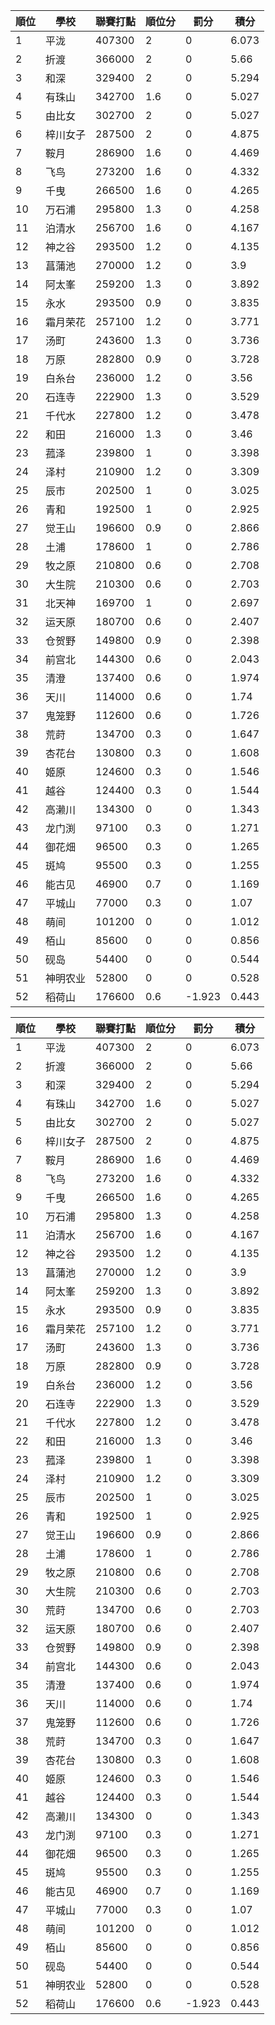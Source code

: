 順位|學校|聯賽打點|順位分|罰分|積分
-|-|-|-|-|-
1|平泷|407300|2|0|6.073
2|折渡|366000|2|0|5.66
3|和深|329400|2|0|5.294
4|有珠山|342700|1.6|0|5.027
5|由比女|302700|2|0|5.027
6|梓川女子|287500|2|0|4.875
7|鞍月|286900|1.6|0|4.469
8|飞鸟|273200|1.6|0|4.332
9|千曳|266500|1.6|0|4.265
10|万石浦|295800|1.3|0|4.258
11|泊清水|256700|1.6|0|4.167
12|神之谷|293500|1.2|0|4.135
13|菖蒲池|270000|1.2|0|3.9
14|阿太峯|259200|1.3|0|3.892
15|永水|293500|0.9|0|3.835
16|霜月荣花|257100|1.2|0|3.771
17|汤町|243600|1.3|0|3.736
18|万原|282800|0.9|0|3.728
19|白糸台|236000|1.2|0|3.56
20|石连寺|222900|1.3|0|3.529
21|千代水|227800|1.2|0|3.478
22|和田|216000|1.3|0|3.46
23|菰泽|239800|1|0|3.398
24|泽村|210900|1.2|0|3.309
25|辰市|202500|1|0|3.025
26|青和|192500|1|0|2.925
27|觉王山|196600|0.9|0|2.866
28|土浦|178600|1|0|2.786
29|牧之原|210800|0.6|0|2.708
30|大生院|210300|0.6|0|2.703
31|北天神|169700|1|0|2.697
32|运天原|180700|0.6|0|2.407
33|仓贺野|149800|0.9|0|2.398
34|前宫北|144300|0.6|0|2.043
35|清澄|137400|0.6|0|1.974
36|天川|114000|0.6|0|1.74
37|鬼笼野|112600|0.6|0|1.726
38|荒莳|134700|0.3|0|1.647
39|杏花台|130800|0.3|0|1.608
40|姬原|124600|0.3|0|1.546
41|越谷|124400|0.3|0|1.544
42|高濑川|134300|0|0|1.343
43|龙门渕|97100|0.3|0|1.271
44|御花畑|96500|0.3|0|1.265
45|斑鸠|95500|0.3|0|1.255
46|能古见|46900|0.7|0|1.169
47|平城山|77000|0.3|0|1.07
48|萌间|101200|0|0|1.012
49|栢山|85600|0|0|0.856
50|砚岛|54400|0|0|0.544
51|神明农业|52800|0|0|0.528
52|稻荷山|176600|0.6|-1.923|0.443


順位|學校|聯賽打點|順位分|罰分|積分
-|-|-|-|-|-
1|平泷|407300|2|0|6.073
2|折渡|366000|2|0|5.66
3|和深|329400|2|0|5.294
4|有珠山|342700|1.6|0|5.027
5|由比女|302700|2|0|5.027
6|梓川女子|287500|2|0|4.875
7|鞍月|286900|1.6|0|4.469
8|飞鸟|273200|1.6|0|4.332
9|千曳|266500|1.6|0|4.265
10|万石浦|295800|1.3|0|4.258
11|泊清水|256700|1.6|0|4.167
12|神之谷|293500|1.2|0|4.135
13|菖蒲池|270000|1.2|0|3.9
14|阿太峯|259200|1.3|0|3.892
15|永水|293500|0.9|0|3.835
16|霜月荣花|257100|1.2|0|3.771
17|汤町|243600|1.3|0|3.736
18|万原|282800|0.9|0|3.728
19|白糸台|236000|1.2|0|3.56
20|石连寺|222900|1.3|0|3.529
21|千代水|227800|1.2|0|3.478
22|和田|216000|1.3|0|3.46
23|菰泽|239800|1|0|3.398
24|泽村|210900|1.2|0|3.309
25|辰市|202500|1|0|3.025
26|青和|192500|1|0|2.925
27|觉王山|196600|0.9|0|2.866
28|土浦|178600|1|0|2.786
29|牧之原|210800|0.6|0|2.708
30|大生院|210300|0.6|0|2.703
30|荒莳|134700|0.6|0|2.703
32|运天原|180700|0.6|0|2.407
33|仓贺野|149800|0.9|0|2.398
34|前宫北|144300|0.6|0|2.043
35|清澄|137400|0.6|0|1.974
36|天川|114000|0.6|0|1.74
37|鬼笼野|112600|0.6|0|1.726
38|荒莳|134700|0.3|0|1.647
39|杏花台|130800|0.3|0|1.608
40|姬原|124600|0.3|0|1.546
41|越谷|124400|0.3|0|1.544
42|高濑川|134300|0|0|1.343
43|龙门渕|97100|0.3|0|1.271
44|御花畑|96500|0.3|0|1.265
45|斑鸠|95500|0.3|0|1.255
46|能古见|46900|0.7|0|1.169
47|平城山|77000|0.3|0|1.07
48|萌间|101200|0|0|1.012
49|栢山|85600|0|0|0.856
50|砚岛|54400|0|0|0.544
51|神明农业|52800|0|0|0.528
52|稻荷山|176600|0.6|-1.923|0.443
